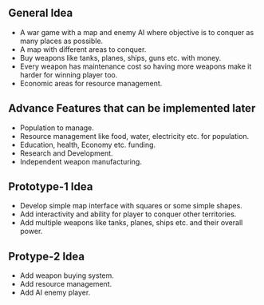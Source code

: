 ## General Idea
- A war game with a map and enemy AI where objective is to conquer as many places as possible.
- A map with different areas to conquer.
- Buy weapons like tanks, planes, ships, guns etc. with money.
- Every weapon has maintenance cost so having more weapons make it harder for winning player too.
- Economic areas for resource management.

## Advance Features that can be implemented later
- Population to manage.
- Resource management like food, water, electricity etc. for population.
- Education, health, Economy etc. funding.
- Research and Development.
- Independent weapon manufacturing.

## Prototype-1 Idea
- Develop simple map interface with squares or some simple shapes.
- Add interactivity and ability for player to conquer other territories.
- Add multiple weapons like tanks, planes, ships etc. and their overall power.

## Protype-2 Idea
- Add weapon buying system.
- Add resource management.
- Add AI enemy player.
